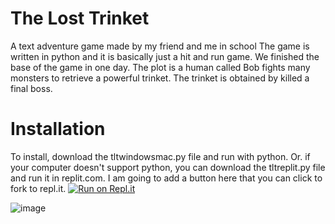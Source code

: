 # The Lost Trinket
A text adventure game made by my friend and me in school
The game is written in python and it is basically just a hit and run game. 
We finished the base of the game in one day.
The plot is a human called Bob fights many monsters to retrieve a powerful trinket.
The trinket is obtained by killed a final boss.

# Installation

To install, download the tltwindowsmac.py file and run with python.
Or. if your computer doesn't support python, you can download the tltreplit.py file and run it in replit.com.
I am going to add a button here that you can click to fork to repl.it.
[![Run on Repl.it](https://replit.com/@AndrewWang48/thelosttrinket#tltreplit.py)](https://replit.com/@AndrewWang48/thelosttrinket#tltreplit.py)



![image](https://user-images.githubusercontent.com/58711340/112382334-1b083980-8cc2-11eb-8792-bc063097aa07.png)
